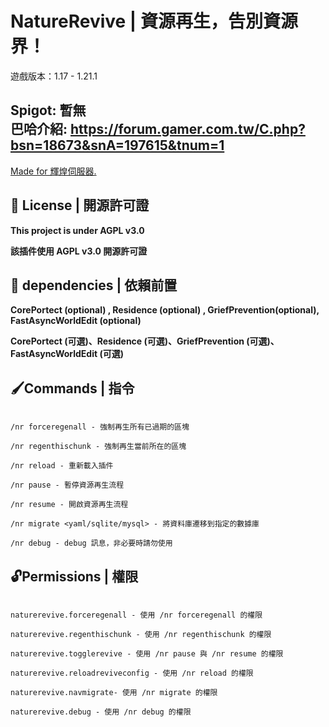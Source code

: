 # NatureRevive | 資源再生，告別資源界！
遊戲版本：1.17 - 1.21.1

Spigot: 暫無<br>
巴哈介紹: https://forum.gamer.com.tw/C.php?bsn=18673&snA=197615&tnum=1
---

[Made for 輝煌伺服器.](https://discord.gg/9c287zPpUZ)

## 📃 License | 開源許可證

**This project is under AGPL v3.0**

**該插件使用 AGPL v3.0 開源許可證**

## 🔴 dependencies | 依賴前置

**CorePortect (optional) , Residence (optional) , GriefPrevention(optional), FastAsyncWorldEdit (optional)**

**CorePortect (可選)、Residence (可選)、GriefPrevention (可選)、FastAsyncWorldEdit (可選)**

## 🖌Commands | 指令
```

/nr forceregenall - 強制再生所有已過期的區塊

/nr regenthischunk - 強制再生當前所在的區塊

/nr reload - 重新載入插件

/nr pause - 暫停資源再生流程

/nr resume - 開啟資源再生流程

/nr migrate <yaml/sqlite/mysql> - 將資料庫遷移到指定的數據庫

/nr debug - debug 訊息，非必要時請勿使用

```

## 🔓Permissions | 權限
```

naturerevive.forceregenall - 使用 /nr forceregenall 的權限

naturerevive.regenthischunk - 使用 /nr regenthischunk 的權限

naturerevive.togglerevive - 使用 /nr pause 與 /nr resume 的權限

naturerevive.reloadreviveconfig - 使用 /nr reload 的權限

naturerevive.navmigrate- 使用 /nr migrate 的權限

naturerevive.debug - 使用 /nr debug 的權限

```
